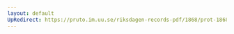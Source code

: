 ```yaml
---
layout: default
UpRedirect: https://pruto.im.uu.se/riksdagen-records-pdf/1868/prot-1868--fk--514/prot-1868--fk--514_001.pdf
---
```

